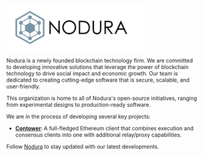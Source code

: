 <picture>
    <source media="(prefers-color-scheme: dark)" srcset="https://raw.githubusercontent.com/Nodura/.github/main/assets/nodura-darkmode.png">
    <img alt="Nodura Logo" src="https://raw.githubusercontent.com/Nodura/.github/main/assets/nodura-lightmode.png" width="auto" height="120">
</picture>

Nodura is a newly founded blockchain technology firm. We are committed to developing innovative solutions that leverage the power of blockchain technology to drive social impact and economic growth. Our team is dedicated to creating cutting-edge software that is secure, scalable, and user-friendly.

This organization is home to all of Nodura's open-source initiatives, ranging from experimental designs to production-ready software.

We are in the process of developing several key projects:

-   **[Contower](https://github.com/Nodura/Contower)**: A full-fledged Ethereum client that combines execution and consensus clients into one with additional relay/proxy capabilities.

Follow [Nodura](https://github.com/Nodura) to stay updated with our latest developments.
